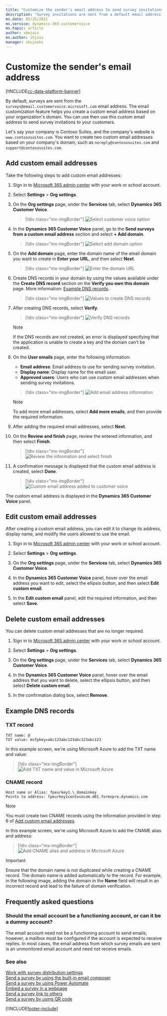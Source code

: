 ```yaml
---
title: "Customize the sender's email address to send survey invitations | MicrosoftDocs"
description: "Survey invitations are sent from a default email address. This topic explains how to customize the sender's email address for sending survey invitations."
ms.date: 05/25/2021
ms.service: dynamics-365-customervoice
ms.topic: article
author: sbmjais
ms.author: shjais
manager: shujoshi
---
```


# Customize the sender's email address

[!INCLUDE[cc-data-platform-banner](includes/cc-data-platform-banner.md)]

By default, surveys are sent from the `surveys@email.customervoice.microsoft.com` email address. The email customization feature helps you create a custom email address based on your organization's domain. You can use then use this custom email address to send survey invitations to your customers.

Let's say your company is Contoso Suites, and the company's website is `www.contososuites.com`. You want to create two custom email addresses based on your company's domain, such as `noreply@contososuites.com` and `support@contososuites.com`.

## Add custom email addresses

Take the following steps to add custom email addresses:

1.	Sign in to [Microsoft 365 admin center](https://admin.microsoft.com/) with your work or school account.

2.	Select **Settings** > **Org settings**.

3.	On the **Org settings** page, under the **Services** tab, select **Dynamics 365 Customer Voice**.   
    > [!div class="mx-imgBorder"]
    > ![Select customer voice option](media/cv-select-cv-option-admin-center.png "Select customer voice option")

4.	In the **Dynamics 365 Customer Voice** panel, go to the **Send surveys from a custom email address** section and select **+ Add domain**.    
    > [!div class="mx-imgBorder"]
    > ![Select add domain option](media/cv-select-add-domain.png "Select add domain option")
 
5.	On the **Add domain** page, enter the domain name of the email domain you want to create in **Enter your URL**, and then select **Next**.     
    > [!div class="mx-imgBorder"]
    > ![Enter the domain URL](media/cv-enter-domain-url.png "Enter the domain URL")
 
6.	Create DNS records in your domain by using the values available under the **Create DNS record** section on the **Verify you own this domain** page. More information: [Example DNS records](#example-dns-records).    
    > [!div class="mx-imgBorder"]
    > ![Values to create DNS records](media/cv-create-dns-records.png "Values to create DNS records")
 
7.	After creating DNS records, select **Verify**.     
    > [!div class="mx-imgBorder"]
    > ![Verify DNS records](media/cv-verify-dns-records.png "Verify DNS records")

    >[!NOTE]
    >If the DNS records are not created, an error is displayed specifying that the application is unable to create a key and the domain can't be created.

8.	On the **User emails** page, enter the following information:    
    - **Email address**: Email address to use for sending survey invitation.
    - **Display name**: Display name for the email user.
    - **Approved users**: Users who can use custom email addresses when sending survey invitations.     
    > [!div class="mx-imgBorder"]
    > ![Add email address information](media/cv-add-email-address.png "Add email address information")    

    >[!NOTE]
    >To add more email addresses, select **Add more emails**, and then provide the required information.
 
10.	After adding the required email addresses, select **Next**.

11.	On the **Review and finish** page, review the entered information, and then select **Finish**.    
    > [!div class="mx-imgBorder"]
    > ![Review the information and select finish](media/cv-review-and-finish.png "Review the information and select finish")  
 
12.	A confirmation message is displayed that the custom email address is created, select **Done**.    
    > [!div class="mx-imgBorder"]
    > ![Custom email address added to customer voice](media/cv-custom-email-address-added.png "Custom email address added to customer voice")

The custom email address is displayed in the **Dynamics 365 Customer Voice** panel.
  
## Edit custom email addresses

After creating a custom email address, you can edit it to change its address, display name, and modify the users allowed to use the email.

1.	Sign in to [Microsoft 365 admin center](https://admin.microsoft.com/) with your work or school account.

2.	Select **Settings** > **Org settings**.

3.	On the **Org settings** page, under the **Services** tab, select **Dynamics 365 Customer Voice**.

4.	In the **Dynamics 365 Customer Voice** panel, hover over the email address you want to edit, select the ellipsis button, and then select **Edit custom email**.
 
5.	In the **Edit custom email** panel, edit the required information, and then select **Save**.
 
## Delete custom email addresses

You can delete custom email addresses that are no longer required.

1.	Sign in to [Microsoft 365 admin center](https://admin.microsoft.com/) with your work or school account.

2.	Select **Settings** > **Org settings**.

3.	On the **Org settings** page, under the **Services** tab, select **Dynamics 365 Customer Voice**.

4.	In the **Dynamics 365 Customer Voice** panel, hover over the email address that you want to delete, select the ellipsis button, and then select **Delete custom email**.
 
5.	In the confirmation dialog box, select **Remove**.

## Example DNS records

### TXT record

`TXT name: @`    
`TXT value: msfpkey=abc123abc123abc123abc123`

In this example screen, we're using Microsoft Azure to add the TXT name and value:

> [!div class="mx-imgBorder"]
> ![Add TXT name and value in Microsoft Azure](media/cv-azure-add-txt-name-value.png "Add TXT name and value in Microsoft Azure")

### CNAME record

`Host name or Alias: fpeurkey1.\_domainkey`      
`Points to address: fpeurkey1contosocom.d01.formspro.dynamics.com`

> [!NOTE]
> You must create two CNAME records using the information provided in step 6 of [Add custom email addresses](#add-custom-email-addresses).

In this example screen, we're using Microsoft Azure to add the CNAME alias and address:

> [!div class="mx-imgBorder"]
> ![Add CNAME alias and address in Microsoft Azure](media/cv-azure-add-cname-alias-address.png "Add CNAME alias and address in Microsoft Azure")

> [!IMPORTANT]
> Ensure that the domain name is not duplicated while creating a CNAME record. The domain name is added automatically to the record. For example, in the following image, adding the domain in the **Name** field will result in an incorrect record and lead to the failure of domain verification.

## Frequently asked questions

### Should the email account be a functioning account, or can it be a dummy account?

The email account need not be a functioning account to send emails; however, a mailbox must be configured if the account is expected to receive replies. In most cases, the email address from which survey emails are sent is an unmonitored email account and need not receive emails.

### See also

[Work with survey distribution settings](distribution-settings.md)<br>
[Send a survey by using the built-in email composer](send-survey-email.md)<br>
[Send a survey by using Power Automate](send-survey-flow.md)<br>
[Embed a survey in a webpage](embed-web-page.md)<br>
[Send a survey link to others](send-survey-link.md)<br>
[Send a survey by using QR code](send-survey-qrcode.md)


[!INCLUDE[footer-include](includes/footer-banner.md)]